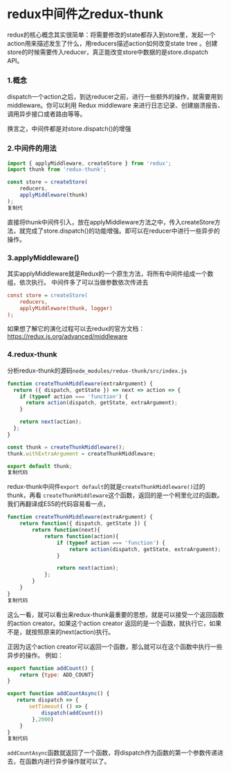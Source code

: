 # redux中间件之redux-thunk

redux的核心概念其实很简单：将需要修改的state都存入到store里，发起一个action用来描述发生了什么，用reducers描述action如何改变state tree 。创建store的时候需要传入reducer，真正能改变store中数据的是store.dispatch API。

### 1.概念

dispatch一个action之后，到达reducer之前，进行一些额外的操作，就需要用到middleware。你可以利用 Redux middleware 来进行日志记录、创建崩溃报告、调用异步接口或者路由等等。

换言之，中间件都是对store.dispatch()的增强

### 2.中间件的用法

```javascript
import { applyMiddleware, createStore } from 'redux';
import thunk from 'redux-thunk';

const store = createStore(
    reducers, 
    applyMiddleware(thunk)
);
复制代
```

直接将thunk中间件引入，放在applyMiddleware方法之中，传入createStore方法，就完成了store.dispatch()的功能增强。即可以在reducer中进行一些异步的操作。

### 3.applyMiddleware()

其实applyMiddleware就是Redux的一个原生方法，将所有中间件组成一个数组，依次执行。 中间件多了可以当做参数依次传进去

```ini
const store = createStore(
    reducers, 
    applyMiddleware(thunk, logger)
);
```

如果想了解它的演化过程可以去redux的官方文档：https://redux.js.org/advanced/middleware

### 4.redux-thunk

分析redux-thunk的源码`node_modules/redux-thunk/src/index.js`

```js
function createThunkMiddleware(extraArgument) {
  return ({ dispatch, getState }) => next => action => {
    if (typeof action === 'function') {
      return action(dispatch, getState, extraArgument);
    }

    return next(action);
  };
}

const thunk = createThunkMiddleware();
thunk.withExtraArgument = createThunkMiddleware;

export default thunk;
复制代码
```

redux-thunk中间件`export default`的就是`createThunkMiddleware()`过的thunk，再看 `createThunkMiddleware`这个函数，返回的是一个柯里化过的函数。我们再翻译成ES5的代码容易看一点，

```javascript
function createThunkMiddleware(extraArgument) {
    return function({ dispatch, getState }) {
        return function(next){
            return function(action){
                if (typeof action === 'function') {
                    return action(dispatch, getState, extraArgument);
                }

                return next(action);
            };
        }
    }
}
复制代码
```

这么一看，就可以看出来redux-thunk最重要的思想，就是可以接受一个返回函数的action creator。如果这个action creator 返回的是一个函数，就执行它，如果不是，就按照原来的next(action)执行。

正因为这个action creator可以返回一个函数，那么就可以在这个函数中执行一些异步的操作。 例如：

```javascript
export function addCount() {
    return {type: ADD_COUNT}
}

export function addCountAsync() {
   return dispatch => {
       setTimeout( () => {
           dispatch(addCount())
        },2000)
    }
}
复制代码
```

`addCountAsync`函数就返回了一个函数，将dispatch作为函数的第一个参数传递进去，在函数内进行异步操作就可以了。